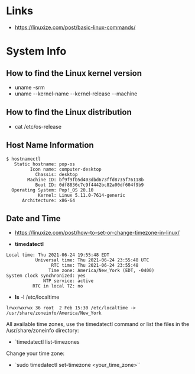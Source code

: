# Links
- https://linuxize.com/post/basic-linux-commands/

# System Info
## How to find the Linux kernel version
- uname -srm
- uname --kernel-name --kernel-release --machine

## How to find the Linux distribution
- cat /etc/os-release


## Host Name Information
```
$ hostnamectl
   Static hostname: pop-os
         Icon name: computer-desktop
           Chassis: desktop
        Machine ID: bf9f9fb5d403dbd673ffd8735f76118b
           Boot ID: 0df8836c7c9f4442bc82a00df604f9b9
  Operating System: Pop!_OS 20.10
            Kernel: Linux 5.11.0-7614-generic
      Architecture: x86-64
```

## Date and Time
- https://linuxize.com/post/how-to-set-or-change-timezone-in-linux/

- **timedatectl**
```
Local time: Thu 2021-06-24 19:55:48 EDT  
           Universal time: Thu 2021-06-24 23:55:48 UTC  
                 RTC time: Thu 2021-06-24 23:55:48      
                Time zone: America/New_York (EDT, -0400)
System clock synchronized: yes                          
              NTP service: active                       
          RTC in local TZ: no        
```

- **ls** -l /etc/localtime
```
lrwxrwxrwx 36 root  2 Feb 15:30 /etc/localtime -> /usr/share/zoneinfo/America/New_York
```

All available time zones, use the timedatectl command or list the files in the /usr/share/zoneinfo directory:
- `timedatectl list-timezones

Change your time zone:
- `sudo timedatectl set-timezone <your_time_zone>``